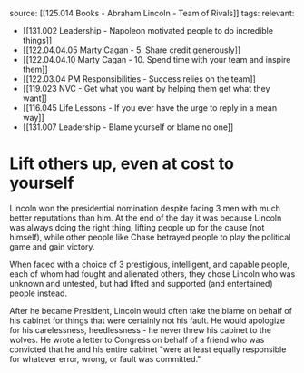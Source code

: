 source: [[125.014 Books - Abraham Lincoln - Team of Rivals]]
tags:
relevant:
- [[131.002 Leadership - Napoleon motivated people to do incredible things]]
- [[122.04.04.05 Marty Cagan - 5. Share credit generously]]
- [[122.04.04.10 Marty Cagan - 10. Spend time with your team and inspire them]]
- [[122.03.04 PM Responsibilities - Success relies on the team]]
- [[119.023 NVC - Get what you want by helping them get what they want]]
- [[116.045 Life Lessons - If you ever have the urge to reply in a mean way]]
- [[131.007 Leadership - Blame yourself or blame no one]]

# Lift others up, even at cost to yourself

Lincoln won the presidential nomination despite facing 3 men with much better reputations than him. At the end of the day it was because Lincoln was always doing the right thing, lifting people up for the cause (not himself), while other people like Chase betrayed people to play the political game and gain victory. 

When faced with a choice of 3 prestigious, intelligent, and capable people, each of whom had fought and alienated others, they chose Lincoln who was unknown and untested, but had lifted and supported (and entertained) people instead.

After he became President, Lincoln would often take the blame on behalf of his cabinet for things that were certainly not his fault. He would apologize for his carelessness, heedlessness - he never threw his cabinet to the wolves. He wrote a letter to Congress on behalf of a friend who was convicted that he and his entire cabinet "were at least equally responsible for whatever error, wrong, or fault was committed."